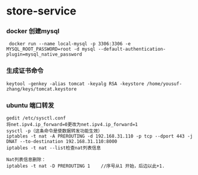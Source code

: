 # store-service

### docker 创建mysql
` docker run --name local-mysql -p 3306:3306 -e MYSQL_ROOT_PASSWORD=root -d mysql --default-authentication-plugin=mysql_native_password`

### 生成证书命令
`keytool -genkey -alias tomcat -keyalg RSA -keystore /home/yousuf-zhang/keys/tomcat.keystore`

### ubuntu 端口转发
```
gedit /etc/sysctl.conf
将net.ipv4.ip_forward=0更改为net.ipv4.ip_forward=1
sysctl -p（这条命令是使数据转发功能生效）
iptables -t nat -A PREROUTING -d 192.168.31.110 -p tcp --dport 443 -j DNAT --to-destination 192.168.31.110:8000
iptables -t nat --list检查nat列表信息

Nat列表信息删除：
iptables -t nat -D PREROUTING 1    //序号从1 开始，后边以此+1.

```